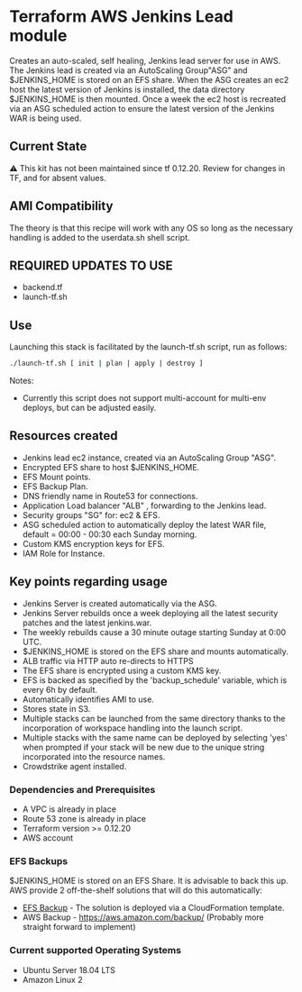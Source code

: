 # Terraform AWS Jenkins Lead module

Creates an auto-scaled, self healing, Jenkins lead server for use in AWS. The Jenkins lead is created via an AutoScaling Group"ASG" and $JENKINS\_HOME is stored on an EFS share. When the ASG creates an ec2 host the latest version of Jenkins is installed, the data directory $JENKINS\_HOME is then mounted. Once a week the ec2 host is recreated via an ASG scheduled action to ensure the latest version of the Jenkins WAR is being used.

## Current State

:warning: This kit has not been maintained since tf 0.12.20. Review for changes in TF, and for absent values.

## AMI Compatibility

The theory is that this recipe will work with any OS so long as the necessary handling is added to the userdata.sh shell script.

## REQUIRED UPDATES TO USE

- backend.tf
- launch-tf.sh

## Use

Launching this stack is facilitated by the launch-tf.sh script, run as follows:

```bash
./launch-tf.sh [ init | plan | apply | destroy ]
```

Notes:

- Currently this script does not support multi-account for multi-env deploys, but can be adjusted easily.

## Resources created

- Jenkins lead ec2 instance, created via an AutoScaling Group "ASG".
- Encrypted EFS share to host $JENKINS_HOME.
- EFS Mount points.
- EFS Backup Plan.
- DNS friendly name in Route53 for connections.
- Application Load balancer "ALB" , forwarding to the Jenkins lead.
- Security groups "SG" for: ec2 & EFS.
- ASG scheduled action to automatically deploy the latest WAR file, default = 00:00 - 00:30 each Sunday morning.
- Custom KMS encryption keys for EFS.
- IAM Role for Instance.

## Key points regarding usage

- Jenkins Server is created automatically via the ASG.
- Jenkins Server rebuilds once a week deploying all the latest security patches and the latest jenkins.war.
- The weekly rebuilds cause a 30 minute outage starting Sunday at 0:00 UTC.
- $JENKINS\_HOME is stored on the EFS share and mounts automatically.
- ALB traffic via HTTP auto re-directs to HTTPS
- The EFS share is encrypted using a custom KMS key.
- EFS is backed as specified by the 'backup_schedule' variable, which is every 6h by default.
- Automatically identifies AMI to use.
- Stores state in S3.
- Multiple stacks can be launched from the same directory thanks to the incorporation of workspace handling into the launch script.
- Multiple stacks with the same name can be deployed by selecting 'yes' when prompted if your stack will be new due to the unique string incorporated into the resource names.
- Crowdstrike agent installed.

### Dependencies and Prerequisites

- A VPC is already in place
- Route 53 zone is already in place
- Terraform version >= 0.12.20
- AWS account

### EFS Backups

$JENKINS\_HOME is stored on an EFS Share. It is advisable to back this up. AWS provide 2 off-the-shelf solutions that will do this automatically:

- [EFS Backup](https://aws.amazon.com/answers/infrastructure-management/efs-backup/) - The solution is deployed via a CloudFormation template.
- AWS Backup - https://aws.amazon.com/backup/ (Probably more straight forward to implement)

### Current supported Operating Systems

- Ubuntu Server 18.04 LTS
- Amazon Linux 2